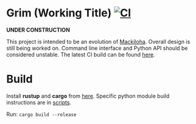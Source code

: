# Grim (Working Title) [![CI](https://github.com/PikminGuts92/grim/workflows/CI/badge.svg)](https://github.com/PikminGuts92/grim/actions?query=workflow%3ACI)
**UNDER CONSTRUCTION**

This project is intended to be an evolution of [Mackiloha](https://github.com/PikminGuts92/Mackiloha). Overall design is still being worked on. Command line interface and Python API should be considered unstable. The latest CI build can be found [here](https://github.com/PikminGuts92/grim/actions/workflows/ci.yml).

# Build
Install **rustup** and **cargo** from [here](https://www.rust-lang.org/tools/install). Specific python module build instructions are in [scripts](scripts/).

Run: `cargo build --release`